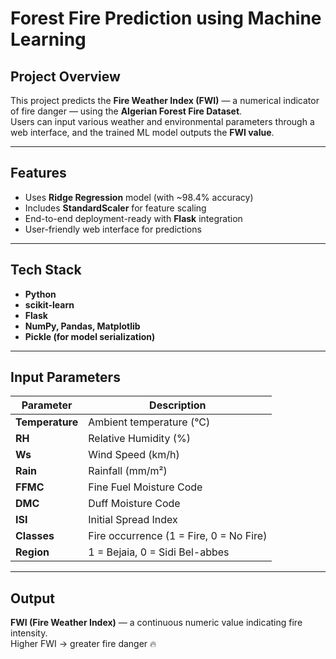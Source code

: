 # Forest Fire Prediction using Machine Learning

## Project Overview
This project predicts the **Fire Weather Index (FWI)** — a numerical indicator of fire danger — using the **Algerian Forest Fire Dataset**.  
Users can input various weather and environmental parameters through a web interface, and the trained ML model outputs the **FWI value**.

---

## Features
- Uses **Ridge Regression** model (with ~98.4% accuracy)
- Includes **StandardScaler** for feature scaling
- End-to-end deployment-ready with **Flask** integration
- User-friendly web interface for predictions

---

## Tech Stack
- **Python**
- **scikit-learn**
- **Flask**
- **NumPy, Pandas, Matplotlib**
- **Pickle (for model serialization)**

---

## Input Parameters
| Parameter | Description |
|------------|--------------|
| **Temperature** | Ambient temperature (°C) |
| **RH** | Relative Humidity (%) |
| **Ws** | Wind Speed (km/h) |
| **Rain** | Rainfall (mm/m²) |
| **FFMC** | Fine Fuel Moisture Code |
| **DMC** | Duff Moisture Code |
| **ISI** | Initial Spread Index |
| **Classes** | Fire occurrence (1 = Fire, 0 = No Fire) |
| **Region** | 1 = Bejaia, 0 = Sidi Bel-abbes |

---

## Output
**FWI (Fire Weather Index)** — a continuous numeric value indicating fire intensity.  
Higher FWI → greater fire danger 🔥




